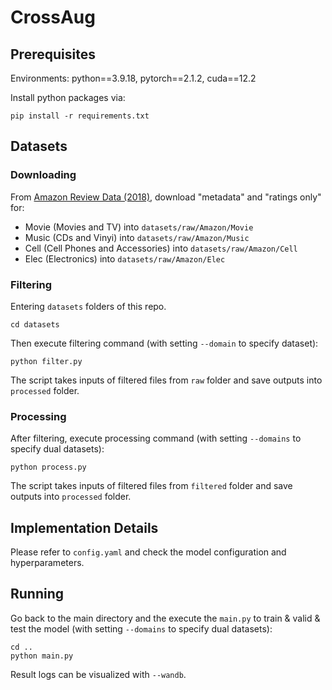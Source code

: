 # CrossAug

## Prerequisites

Environments: python==3.9.18, pytorch==2.1.2, cuda==12.2

Install python packages via:
```
pip install -r requirements.txt
```

## Datasets

### Downloading

From [Amazon Review Data (2018)](https://jmcauley.ucsd.edu/data/amazon_v2/index.html), download "metadata" and "ratings only" for:
- Movie (Movies and TV) into `datasets/raw/Amazon/Movie`
- Music (CDs and Vinyi) into `datasets/raw/Amazon/Music`
- Cell (Cell Phones and Accessories) into `datasets/raw/Amazon/Cell`
- Elec (Electronics) into `datasets/raw/Amazon/Elec`

### Filtering

Entering `datasets` folders of this repo.
```{bash}
cd datasets
```

Then execute filtering command (with setting `--domain` to specify dataset):
```{bash}
python filter.py
```
The script takes inputs of filtered files from `raw` folder and save outputs into `processed` folder.

### Processing

After filtering, execute processing command (with setting `--domains` to specify dual datasets):
```{bash}
python process.py
```
The script takes inputs of filtered files from `filtered` folder and save outputs into `processed` folder.

## Implementation Details

Please refer to `config.yaml` and check the model configuration and hyperparameters.

## Running

Go back to the main directory and the execute the `main.py` to train & valid & test the model (with setting `--domains` to specify dual datasets):
```{bash}
cd ..
python main.py
```

Result logs can be visualized with `--wandb`.
